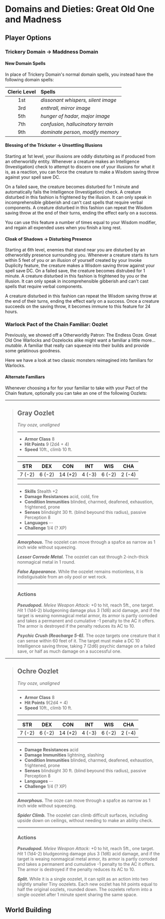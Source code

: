 # Domains and Dieties: Great Old One and Madness 

## Player Options

### Trickery Domain -> Maddness Domain 

#### New Domain Spells 
In place of Trickery Domain's normal domain spells, you instead have the following domain spells: 

|Cleric Level| Spells
|:--:|:--|
|1st| *dissonant whispers, silent image*|
|3rd| *enthrall, mirror image*|
|5th| *hunger of hadar, major image*|
|7th| *confusion, hallucinatory terrain*|
|9th| *dominate person, modify memory*| 


#### Blessing of the Trickster -> Unsettling Illusions 
Starting at 1st level, your illusions are oddly disturbing as if produced from an otherworldly entity. Whenever a creature makes an Intelligence (Investigation) check to attempt to discern one of your illusions for what it is, as a reaction, you can force the creature to make a Wisdom saving throw against your spell save DC. 

On a failed save, the creature becomes disturbed for 1 minute and automatically fails the Intelligence (Investigation) check. A creature disturbed in this fashion is frightened by the illusion. It can only speak in incomprehensible gibberish and can't cast spells that require verbal components. A creature disturbed in this fashion can repeat the Wisdom saving throw at the end of their turns, ending the effect early on a success.

You can use this feature a number of times equal to your Wisdom modifier, and regain all expended uses when you finish a long rest. 

#### Cloak of Shadows -> Disturbing Presence 
Starting at 6th level, enemies that stand near you are disturbed by an otherworldly presence surrounding you. Whenever a creature starts its turn within 5 feet of you or an illusion of yourself created by your Invoke Duplicity feature, the creature makes a Wisdom saving throw against your spell save DC. On a failed save, the creature becomes distrubed for 1 minute.  A creature disturbed in this fashion is frightened by you or the illusion. It can only speak in incomprehensible gibberish and can't cast spells that require verbal components. 


A creature disturbed in this fashion can repeat the Wisdom saving throw at the end of their turns, ending the effect early on a success. Once a creature succeeds on the saving throw, it becomes immune to this feature for 24 hours. 

### Warlock Pact of the Chain Familiar: Oozlet 

Previously, we showed off a Otherworldly Patron: The Endless Ooze. Great Old One Warlocks and Oozelocks alike might want a familiar a little more... *mutable*. A familiar that really can squeeze into their builds and provide some gelatinous goodness. 

Here we have a look at two classic monsters reimagined into familiars for Warlocks.

#### Alternate Familiars
Whenever choosing a for for your familiar to take with your Pact of the Chain feature, optionally you can take an one of the following Oozlets: 

___
> ## Gray Oozlet
>*Tiny ooze, unaligned*
> ___
> - **Armor Class** 8
> - **Hit Points** 9 (2d4 + 4)
> - **Speed** 10ft., climb 10 ft. 
>___
>|STR|DEX|CON|INT|WIS|CHA|
>|:---:|:---:|:---:|:---:|:---:|:---:|
>|7 (-2)|6 (-2)|14 (+2)|4 (-3)|6 (-2)|2 (-4)|
>___
> - **Skills** Stealth +2
> - **Damage Resistances** acid, cold, fire
> - **Condition Immunities** blinded, charmed, deafened, exhaustion, frightened, prone
> - **Senses** blindsight 30 ft. (blind beyound this radius), passive Perception 8 
> - **Languages** --
> - **Challenge** 1/4 (? XP)
> ___
> ***Amorphous.*** The oozelet can move through a spafce as narrow as 1 inch wide without squeezing. 
>
> ***Lesser Corrode Metal.*** The oozelet can eat through 2-inch-thick nonmagical metal in 1 round. 
>
> ***False Appearance.*** While the oozelet remains motionless, it is indistiguisable from an oily pool or wet rock. 
>___
> ### Actions
> ***Pseudopod.*** *Melee Weapon Attack:* +0 to hit, reach 5ft., one target. *Hit* 1 (1d4-2) bludgeoning damage plus 3 (1d6) acid damage, and if the target is weaing nonmagical metal armor, its armor is partly corroded and takes a permanent and cumulative -1 penalty to the AC it offers. The armor is destroyed if the penalty reduces its AC to 10.
>
> ***Psychic Crush (Reacharge 5-6).*** The ooze targets one creature that it can sense within 60 feet of it. The target must make a DC 10 Intelligence saving throw, taking 7 (2d6) psychic damage on a failed save, or half as much damage on a successful one. 

___
> ## Ochre Oozlet
>*Tiny ooze, unaligned*
> ___
> - **Armor Class** 8
> - **Hit Points** 9(2d4 + 4)
> - **Speed** 10ft., climb 10 ft. 
>___
>|STR|DEX|CON|INT|WIS|CHA|
>|:---:|:---:|:---:|:---:|:---:|:---:|
>|7 (-2)|6 (-2)|14 (+2)|4 (-3)|6 (-2)|2 (-4)|
>___
> - **Damage Resistances** acid 
> - **Damage Immunities** lightning, slashing
> - **Condition Immunities** blinded, charmed, deafened, exhaustion, frightened, prone
> - **Senses** blindsight 30 ft. (blind beyound this radius), passive Perception 8 
> - **Languages** --
> - **Challenge** 1/4 (? XP)
> ___
> ***Amorphous.*** The ooze can move through a spafce as narrow as 1 inch wide without squeezing. 
>
> ***Spider Climb.*** The oozelet can climb difficult surfaces, including upside down on ceilings, without needing to make an ability check.
>___
> ### Actions
> ***Pseudopod.*** *Melee Weapon Attack:* +0 to hit, reach 5ft., one target. *Hit* 1 (1d4-2) bludgeoning damage plus 3 (1d6) acid damage, and if the target is weaing nonmagical metal armor, its armor is partly corroded and takes a permanent and cumulative -1 penalty to the AC it offers. The armor is destroyed if the penalty reduces its AC to 10.
>
> ***Split.*** While it is a single oozelet, it can split as an action into two slightly smaller Tiny oozelets. Each new oozlet has hit points equal to half the original oozlets, rounded down. The oozelets reform into a single oozelet after 1 minute spent sharing the same space. 





## World Building 
